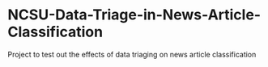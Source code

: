# NCSU-Data-Triage-in-News-Article-Classification
Project to test out the effects of data triaging on news article classification
